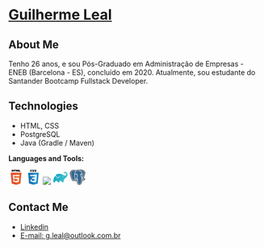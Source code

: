  # <a href="https://www.linkedin.com/in/guilherme-leal-7b866418b//">Guilherme Leal</a>

## About Me

Tenho 26 anos, e sou Pós-Graduado em Administração de Empresas - ENEB (Barcelona - ES), concluído em 2020. Atualmente, sou estudante do Santander Bootcamp Fullstack Developer. 
<br>

## Technologies

- HTML, CSS
- PostgreSQL
- Java (Gradle / Maven)

**Languages and Tools:**  

<code><img height="30" src="https://raw.githubusercontent.com/github/explore/80688e429a7d4ef2fca1e82350fe8e3517d3494d/topics/html/html.png"></code>
<code><img height="30" src="https://raw.githubusercontent.com/github/explore/80688e429a7d4ef2fca1e82350fe8e3517d3494d/topics/css/css.png"></code>
<code><img height="30" src="https://dicasdejava.com.br/images/logo-java.png"></code>
<code><img height="30" src="https://raw.githubusercontent.com/github/explore/59009b1589a883459c0ae19044e3e7e3ec0c4e0a/topics/gradle/gradle.png"></code>
<code><img height="30" src="https://raw.githubusercontent.com/github/explore/80688e429a7d4ef2fca1e82350fe8e3517d3494d/topics/postgresql/postgresql.png"></code>


##  Contact Me

- <a href="https://www.linkedin.com/in/guilherme-leal-7b866418b//" target="blank" rel="noopener noreferrer">Linkedin</a>
- <a href="mailto:g.leal@outlook.com.br" target="blank" rel="noopener noreferrer">E-mail: g.leal@outlook.com.br</a>
  </div>
